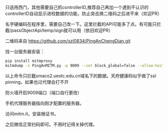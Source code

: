 只适用西门，其他需要自己抓controllerID,推荐自己再加一个遇到不认识的controllerID自动显示进校数据的功能，防止突击换二维码之后进不来（欢迎PR）

名字硬编码在程序里，需要自己改一下。这里拦截的API可能多了点。有可能只拦截/passObjectApi/temp/sign就可以用（依旧欢迎PR）

二维码来自 https://github.com/szl0834/PingAnChengDian.git 

找一台服务器安装：
```bash
pip install mitmproxy
mitmdump -s PingAnMITM.py -p 9009 --set block_global=false --allow-host smaco2.uestc.edu.cn
```
以上命令只拦截smaco2.uestc.edu.cn域名下的数据。天府健康码似乎做了ssl pinning，如果也过代理会打不开

防火墙开启9009端口（端口自行更改）

手机代理服务器指向刚才配置的服务器。

访问mitm.it，安装根证书。

之后微信正常扫码即可。不用时记得关掉代理。
